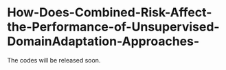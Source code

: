 # How-Does-Combined-Risk-Affect-the-Performance-of-Unsupervised-DomainAdaptation-Approaches-
The codes will be released soon.
